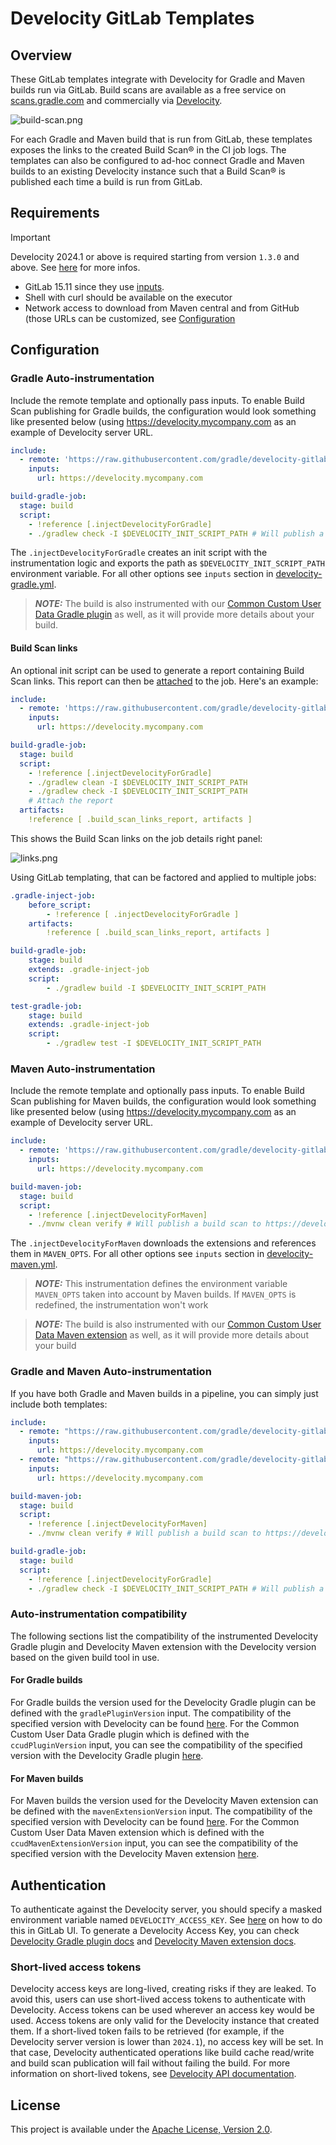 # Develocity GitLab Templates

## Overview
These GitLab templates integrate with Develocity for Gradle and Maven builds run via GitLab. Build scans are available as a free service on [scans.gradle.com](https://scans.gradle.com/) and commercially via [Develocity](https://gradle.com/).

![build-scan.png](images/build-scan.png)

For each Gradle and Maven build that is run from GitLab, these templates exposes the links to the created Build Scan® in the CI job logs.
The templates can also be configured to ad-hoc connect Gradle and Maven builds to an existing Develocity instance such that a Build Scan® is published each time a build is run from GitLab.


## Requirements
> [!IMPORTANT]
> Develocity 2024.1 or above is required starting from version `1.3.0` and above. See [here](#short-lived-access-tokens) for more infos.

- GitLab 15.11 since they use [inputs](https://docs.gitlab.com/ee/ci/yaml/inputs.html).
- Shell with curl should be available on the executor
- Network access to download from Maven central and from GitHub (those URLs can be customized, see [Configuration](#Configuration)

## Configuration
### Gradle Auto-instrumentation
Include the remote template and optionally pass inputs.
To enable Build Scan publishing for Gradle builds, the configuration would look something like presented below (using https://develocity.mycompany.com as an example of Develocity server URL.

```yml
include:
  - remote: 'https://raw.githubusercontent.com/gradle/develocity-gitlab-templates/1.3.1/develocity-gradle.yml'
    inputs:
      url: https://develocity.mycompany.com

build-gradle-job:
  stage: build
  script:
    - !reference [.injectDevelocityForGradle]
    - ./gradlew check -I $DEVELOCITY_INIT_SCRIPT_PATH # Will publish a build scan to https://develocity.mycompany.com
```
The `.injectDevelocityForGradle` creates an init script with the instrumentation logic and exports the path as `$DEVELOCITY_INIT_SCRIPT_PATH` environment variable.
For all other options see `inputs` section in [develocity-gradle.yml](develocity-gradle.yml).

> **_NOTE:_** The build is also instrumented with our [Common Custom User Data Gradle plugin](https://github.com/gradle/common-custom-user-data-gradle-plugin) as well, as it will provide more details about your build.

#### Build Scan links
An optional init script can be used to generate a report containing Build Scan links.
This report can then be [attached](https://docs.gitlab.com/ee/ci/yaml/artifacts_reports.html#artifactsreportsannotations) to the job.
Here's an example:

```yml
include:
  - remote: 'https://raw.githubusercontent.com/gradle/develocity-gitlab-templates/main/develocity-gradle.yml'
    inputs:
      url: https://develocity.mycompany.com

build-gradle-job:
  stage: build
  script:
    - !reference [.injectDevelocityForGradle]
    - ./gradlew clean -I $DEVELOCITY_INIT_SCRIPT_PATH
    - ./gradlew check -I $DEVELOCITY_INIT_SCRIPT_PATH
    # Attach the report
  artifacts:
    !reference [ .build_scan_links_report, artifacts ]
```

This shows the Build Scan links on the job details right panel:

![links.png](images/links.png)

Using GitLab templating, that can be factored and applied to multiple jobs:

```yml
.gradle-inject-job:
    before_script:
        - !reference [ .injectDevelocityForGradle ]
    artifacts:
        !reference [ .build_scan_links_report, artifacts ]

build-gradle-job:
    stage: build
    extends: .gradle-inject-job
    script:
        - ./gradlew build -I $DEVELOCITY_INIT_SCRIPT_PATH

test-gradle-job:
    stage: build
    extends: .gradle-inject-job
    script:
        - ./gradlew test -I $DEVELOCITY_INIT_SCRIPT_PATH
```

### Maven Auto-instrumentation
Include the remote template and optionally pass inputs.
To enable Build Scan publishing for Maven builds, the configuration would look something like presented below (using https://develocity.mycompany.com as an example of Develocity server URL.

```yml
include:
  - remote: 'https://raw.githubusercontent.com/gradle/develocity-gitlab-templates/1.3.1/develocity-maven.yml'
    inputs:
      url: https://develocity.mycompany.com

build-maven-job:
  stage: build
  script:
    - !reference [.injectDevelocityForMaven]
    - ./mvnw clean verify # Will publish a build scan to https://develocity.mycompany.com
```

The `.injectDevelocityForMaven` downloads the extensions and references them in `MAVEN_OPTS`.
For all other options see `inputs` section in [develocity-maven.yml](develocity-maven.yml).

> **_NOTE:_** This instrumentation defines the environment variable `MAVEN_OPTS` taken into account by Maven builds. If `MAVEN_OPTS` is redefined, the instrumentation won't work

> **_NOTE:_** The build is also instrumented with our [Common Custom User Data Maven extension](https://github.com/gradle/common-custom-user-data-maven-extension) as well, as it will provide more details about your build

### Gradle and Maven Auto-instrumentation
If you have both Gradle and Maven builds in a pipeline, you can simply just include both templates:

```yml
include:
  - remote: "https://raw.githubusercontent.com/gradle/develocity-gitlab-templates/1.3.1/develocity-gradle.yml"
    inputs:
      url: https://develocity.mycompany.com
  - remote: "https://raw.githubusercontent.com/gradle/develocity-gitlab-templates/1.3.1/develocity-maven.yml"
    inputs:
      url: https://develocity.mycompany.com

build-maven-job:
  stage: build
  script:
    - !reference [.injectDevelocityForMaven]
    - ./mvnw clean verify # Will publish a build scan to https://develocity.mycompany.com

build-gradle-job:
  stage: build
  script:
    - !reference [.injectDevelocityForGradle]
    - ./gradlew check -I $DEVELOCITY_INIT_SCRIPT_PATH # Will publish a build scan to https://develocity.mycompany.com
```

### Auto-instrumentation compatibility
The following sections list the compatibility of the instrumented Develocity Gradle plugin and Develocity Maven extension with the Develocity version based on the given build tool in use.
#### For Gradle builds
For Gradle builds the version used for the Develocity Gradle plugin can be defined with the `gradlePluginVersion` input. The compatibility of the specified version with Develocity can be found [here](https://docs.gradle.com/enterprise/compatibility/#develocity_gradle_plugin).
For the Common Custom User Data Gradle plugin which is defined with the `ccudPluginVersion` input, you can see the compatibility of the specified version with the Develocity Gradle plugin [here](https://github.com/gradle/common-custom-user-data-gradle-plugin#version-compatibility).

#### For Maven builds
For Maven builds the version used for the Develocity Maven extension can be defined with the `mavenExtensionVersion` input. The compatibility of the specified version with Develocity can be found [here](https://docs.gradle.com/enterprise/maven-extension/#compatibility_with_apache_maven_and_develocity).
For the Common Custom User Data Maven extension which is defined with the `ccudMavenExtensionVersion` input, you can see the compatibility of the specified version with the Develocity Maven extension [here](https://github.com/gradle/common-custom-user-data-maven-extension#version-compatibility).

## Authentication
To authenticate against the Develocity server, you should specify a masked environment variable named `DEVELOCITY_ACCESS_KEY`.
See [here](https://docs.gitlab.com/ee/ci/variables/#define-a-cicd-variable-in-the-ui) on how to do this in GitLab UI.
To generate a Develocity Access Key, you can check [Develocity Gradle plugin docs](https://docs.gradle.com/enterprise/gradle-plugin/#manual_access_key_configuration) and [Develocity Maven extension docs](https://docs.gradle.com/enterprise/maven-extension/#manual_access_key_configuration).

### Short-lived access tokens
Develocity access keys are long-lived, creating risks if they are leaked. To avoid this, users can use short-lived access tokens to authenticate with Develocity. Access tokens can be used wherever an access key would be used. Access tokens are only valid for the Develocity instance that created them.
If a short-lived token fails to be retrieved (for example, if the Develocity server version is lower than `2024.1`), no access key will be set.
In that case, Develocity authenticated operations like build cache read/write and build scan publication will fail without failing the build.
For more information on short-lived tokens, see [Develocity API documentation](https://docs.gradle.com/develocity/api-manual/#short_lived_access_tokens).


## License
This project is available under the [Apache License, Version 2.0](https://github.com/gradle/develocity-gitlab-templates/blob/main/LICENSE).
